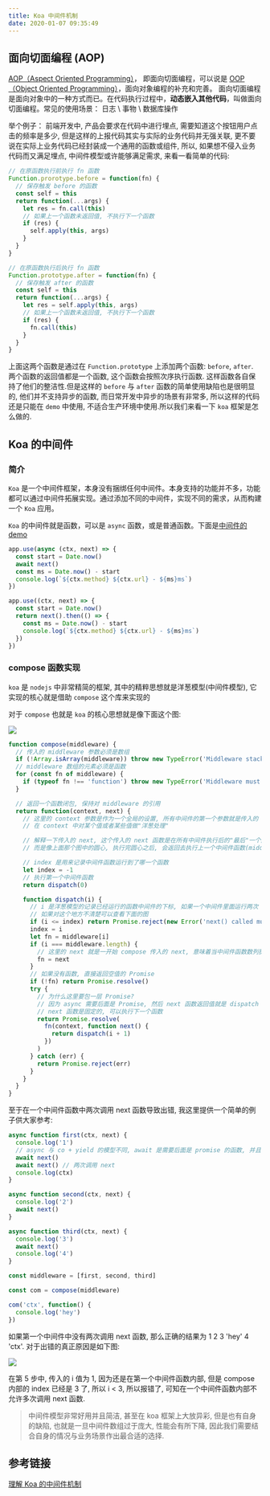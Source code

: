 ```yaml
---
title: Koa 中间件机制
date: 2020-01-07 09:35:49
---
```


## 面向切面编程 (AOP)

[AOP（Aspect Oriented Programming）](https://blog.csdn.net/qq_42539533/article/details/90551738)，
即面向切面编程，可以说是 [OOP（Object Oriented Programming）](https://github.com/oakland/Vanilla-JS-Practice/blob/master/11-learnOOPfromCircles.js/0-%E5%BD%BB%E5%BA%95%E7%90%86%E8%A7%A3JS%E4%B8%AD%E9%9D%A2%E5%90%91%E5%AF%B9%E8%B1%A1%EF%BC%88%E5%89%8D%E8%A8%80%EF%BC%89.md)，面向对象编程的补充和完善。
面向切面编程是面向对象中的一种方式而已。在代码执行过程中，**动态嵌入其他代码**，叫做面向切面编程。常见的使用场景：
日志 \ 事物 \ 数据库操作

举个例子：
前端开发中, 产品会要求在代码中进行埋点, 需要知道这个按钮用户点击的频率是多少, 但是这样的上报代码其实与实际的业务代码并无强关联, 更不要说在实际上业务代码已经封装成一个通用的函数或组件,
所以, 如果想不侵入业务代码而又满足埋点, 中间件模型或许能够满足需求, 来看一看简单的代码:

```js
// 在原函数执行前执行 fn 函数
Function.prorotype.before = function(fn) {
  // 保存触发 before 的函数
  const self = this
  return function(...args) {
    let res = fn.call(this)
    // 如果上一个函数未返回值, 不执行下一个函数
    if (res) {
      self.apply(this, args)
    }
  }
}

// 在原函数执行后执行 fn 函数
Function.prototype.after = function(fn) {
  // 保存触发 after 的函数
  const self = this
  return function(...args) {
    let res = self.apply(this, args)
    // 如果上一个函数未返回值, 不执行下一个函数
    if (res) {
      fn.call(this)
    }
  }
}
```

上面这两个函数是通过在 `Function.prototype` 上添加两个函数: `before`, `after`. 两个函数的返回值都是一个函数, 这个函数会按照次序执行函数.
这样函数各自保持了他们的整洁性.但是这样的 `before` 与 `after` 函数的简单使用缺陷也是很明显的, 他们并不支持异步的函数, 而日常开发中异步的场景有非常多, 所以这样的代码还是只能在 `demo` 中使用,
不适合生产环境中使用.所以我们来看一下 `koa` 框架是怎么做的.

## Koa 的中间件

### 简介

`Koa` 是一个中间件框架，本身没有捆绑任何中间件。本身支持的功能并不多，功能都可以通过中间件拓展实现。通过添加不同的中间件，实现不同的需求，从而构建一个 `Koa` 应用。

`Koa` 的中间件就是函数，可以是 `async` 函数，或是普通函数。下面是[中间件的 demo](https://github.com/koajs/koa)

```js
app.use(async (ctx, next) => {
  const start = Date.now()
  await next()
  const ms = Date.now() - start
  console.log(`${ctx.method} ${ctx.url} - ${ms}ms`)
})

app.use((ctx, next) => {
  const start = Date.now()
  return next().then(() => {
    const ms = Date.now() - start
    console.log(`${ctx.method} ${ctx.url} - ${ms}ms`)
  })
})
```

### compose 函数实现

`koa` 是 `nodejs` 中非常精简的框架, 其中的精粹思想就是洋葱模型(中间件模型), 它实现的核心就是借助 `compose` 这个库来实现的

对于 `compose` 也就是 `koa` 的核心思想就是像下面这个图:

![](../../assets/koa-onion.png)

```js
function compose(middleware) {
  // 传入的 middleware 参数必须是数组
  if (!Array.isArray(middleware)) throw new TypeError('Middleware stack must be an array!')
  // middleware 数组的元素必须是函数
  for (const fn of middleware) {
    if (typeof fn !== 'function') throw new TypeError('Middleware must be composed of functions!')
  }

  // 返回一个函数闭包, 保持对 middleware 的引用
  return function(context, next) {
    // 这里的 context 参数是作为一个全局的设置, 所有中间件的第一个参数就是传入的 context, 这样可以
    // 在 context 中对某个值或者某些值做"洋葱处理"

    // 解释一下传入的 next, 这个传入的 next 函数是在所有中间件执行后的"最后"一个函数, 这里的"最后"并不是真正的最后,
    // 而是像上面那个图中的圆心, 执行完圆心之后, 会返回去执行上一个中间件函数(middleware[length - 1])剩下的逻辑

    // index 是用来记录中间件函数运行到了哪一个函数
    let index = -1
    // 执行第一个中间件函数
    return dispatch(0)

    function dispatch(i) {
      // i 是洋葱模型的记录已经运行的函数中间件的下标, 如果一个中间件里面运行两次 next, 那么 i 是会比 index 小的.
      // 如果对这个地方不清楚可以查看下面的图
      if (i <= index) return Promise.reject(new Error('next() called multiple times'))
      index = i
      let fn = middleware[i]
      if (i === middleware.length) {
        // 这里的 next 就是一开始 compose 传入的 next, 意味着当中间件函数数列执行完后, 执行这个 next 函数, 即圆心
        fn = next
      }
      // 如果没有函数, 直接返回空值的 Promise
      if (!fn) return Promise.resolve()
      try {
        // 为什么这里要包一层 Promise?
        // 因为 async 需要后面是 Promise, 然后 next 函数返回值就是 dispatch 函数的返回值, 所以运行 async next(); 需要 next 包一层 Promise
        // next 函数是固定的, 可以执行下一个函数
        return Promise.resolve(
          fn(context, function next() {
            return dispatch(i + 1)
          })
        )
      } catch (err) {
        return Promise.reject(err)
      }
    }
  }
}
```

至于在一个中间件函数中两次调用 next 函数导致出错, 我这里提供一个简单的例子供大家参考:

```js
async function first(ctx, next) {
  console.log('1')
  // async 与 co + yield 的模型不同, await 是需要后面是 promise 的函数, 并且自己执行一次, 而 co 是自己拿到 value 然后帮你自动执行.
  await next()
  await next() // 两次调用 next
  console.log(ctx)
}

async function second(ctx, next) {
  console.log('2')
  await next()
}

async function third(ctx, next) {
  console.log('3')
  await next()
  console.log('4')
}

const middleware = [first, second, third]

const com = compose(middleware)

com('ctx', function() {
  console.log('hey')
})
```

如果第一个中间件中没有两次调用 next 函数, 那么正确的结果为 1 2 3 'hey' 4 'ctx'. 对于出错的真正原因是如下图:

![](../../assets/koa-middleware-demo.png)

在第 5 步中, 传入的 i 值为 1, 因为还是在第一个中间件函数内部, 但是 compose 内部的 index 已经是 3 了, 所以 i < 3, 所以报错了, 可知在一个中间件函数内部不允许多次调用 next 函数.

> 中间件模型非常好用并且简洁, 甚至在 koa 框架上大放异彩, 但是也有自身的缺陷, 也就是一旦中间件数组过于庞大, 性能会有所下降, 因此我们需要结合自身的情况与业务场景作出最合适的选择.

## 参考链接

[理解 Koa 的中间件机制](https://github.com/zhangxiang958/zhangxiang958.github.io/issues/34)
